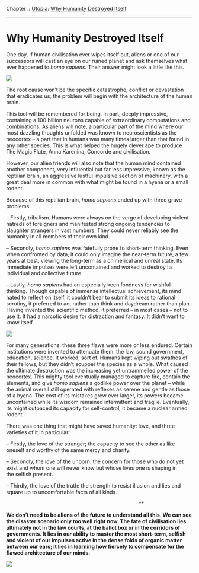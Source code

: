 Chapter .: [Utopia](https://www.theschooloflife.com/thebookoflife/category/work/utopia/): [Why Humanity Destroyed Itself](https://www.theschooloflife.com/thebookoflife/why-humanity-destroyed-itself/)

* * *

# Why Humanity Destroyed Itself

One day, if human civilisation ever wipes itself out, aliens or one of our successors will cast an eye on our ruined planet and ask themselves what ever happened to _homo sapiens._ Their answer might look a little like this.

![](http://deerfieldlibrary.org/wp-content/uploads/2015/01/DystopiaMovies_web.jpg)

The root cause won’t be the specific catastrophe, conflict or devastation that eradicates us; the problem will begin with the architecture of the human brain.

This tool will be remembered for being, in part, deeply impressive, containing a 100 billion neurons capable of extraordinary computations and combinations. As aliens will note, a particular part of the mind where our most dazzling thoughts unfolded was known to neuroscientists as the neocortex – a part that in humans was many times larger than that found in any other species. This is what helped the hugely clever ape to produce The Magic Flute, Anna Karenina, Concorde and civilisation.

However, our alien friends will also note that the human mind contained another component, very influential but far less impressive, known as the reptilian brain, an aggressive lustful impulsive section of machinery, with a great deal more in common with what might be found in a hyena or a small rodent.

Because of this reptilian brain, _homo sapiens_ ended up with three grave problems:

– Firstly, tribalism. Humans were always on the verge of developing violent hatreds of foreigners and manifested strong ongoing tendencies to slaughter strangers in vast numbers. They could never reliably see the humanity in all members of their own kind.

– Secondly, _homo sapiens_ was fatefully prone to short-term thinking. Even when confronted by data, it could only imagine the near-term future, a few years at best, viewing the long-term as a chimerical and unreal state. Its immediate impulses were left uncontained and worked to destroy its individual and collective future.

– Lastly, _homo sapiens_ had an especially keen fondness for wishful thinking. Though capable of immense intellectual achievement, its mind hated to reflect on itself, it couldn’t bear to submit its ideas to rational scrutiny, it preferred to act rather than think and daydream rather than plan. Having invented the scientific method, it preferred – in most cases – not to use it. It had a narcotic desire for distraction and fantasy. It didn’t want to know itself.

![](https://qph.ec.quoracdn.net/main-qimg-bf75c4fdec54520822f7373707585bbf-c?convert_to_webp=true)

For many generations, these three flaws were more or less endured. Certain institutions were invented to attenuate them: the law, sound government, education, science. It worked, sort of. Humans kept wiping out swathes of their fellows, but they didn’t scupper the species as a whole. What caused the ultimate destruction was the increasing yet untrammelled power of the neocortex. This mighty tool eventually managed to capture fire, contain the elements, and give _homo sapiens_ a godlike power over the planet – while the animal overall still operated with reflexes as serene and gentle as those of a hyena. The cost of its mistakes grew ever larger, its powers became uncontained while its wisdom remained intermittent and fragile. Eventually, its might outpaced its capacity for self-control; it became a nuclear armed rodent.

There was one thing that might have saved humanity: love, and three varieties of it in particular:

– Firstly, the love of the stranger; the capacity to see the other as like oneself and worthy of the same mercy and charity.

– Secondly, the love of the unborn: the concern for those who do not yet exist and whom one will never know but whose lives one is shaping in the&nbsp;selfish present.

– Thirdly, the love of the truth: the strength to resist illusion and lies and square up to uncomfortable facts of all kinds.

&nbsp; &nbsp; &nbsp; &nbsp; &nbsp; &nbsp; &nbsp; &nbsp; &nbsp; &nbsp; &nbsp; &nbsp; &nbsp; &nbsp; &nbsp; &nbsp; &nbsp; &nbsp; &nbsp; &nbsp; &nbsp; &nbsp; &nbsp; &nbsp; &nbsp; &nbsp; &nbsp; &nbsp; &nbsp; &nbsp; &nbsp; &nbsp; &nbsp; &nbsp; &nbsp; &nbsp; &nbsp; &nbsp; &nbsp; &nbsp; &nbsp; &nbsp; &nbsp; &nbsp; &nbsp; &nbsp;\*\*

**We don’t need to be aliens of the future to understand all this. We can see the disaster scenario only too well right now. The fate of civilisation lies ultimately not in the law courts, at the ballot box or in the corridors of governments. It lies in our ability to master the most short-term, selfish and violent of our impulses active in the dense folds of organic matter between our ears; it lies in learning how fiercely to compensate for the flawed architecture of our minds.**

[![](https://img.youtube.com/vi/Yk3QsGzAjKI/0.jpg)](https://www.youtube.com/embed/Yk3QsGzAjKI '')
